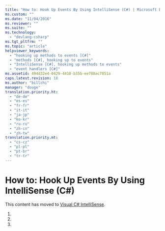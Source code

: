 ```yaml
---
title: "How to: Hook Up Events By Using IntelliSense (C#) | Microsoft Docs"
ms.custom: ""
ms.date: "11/04/2016"
ms.reviewer: ""
ms.suite: ""
ms.technology: 
  - "devlang-csharp"
ms.tgt_pltfrm: ""
ms.topic: "article"
helpviewer_keywords: 
  - "hooking up methods to events [C#]"
  - "methods [C#], hooking up to events"
  - "IntelliSense [C#], hooking up methods to events"
  - "event handlers [C#]"
ms.assetid: 494d32e4-0429-4410-b35b-ee788ac7051a
caps.latest.revision: 18
ms.author: "billchi"
manager: "douge"
translation.priority.ht: 
  - "de-de"
  - "es-es"
  - "fr-fr"
  - "it-it"
  - "ja-jp"
  - "ko-kr"
  - "ru-ru"
  - "zh-cn"
  - "zh-tw"
translation.priority.mt: 
  - "cs-cz"
  - "pl-pl"
  - "pt-br"
  - "tr-tr"
---
```

# How to: Hook Up Events By Using IntelliSense (C#)
This content has moved to [Visual C# IntelliSense](../ide/visual-csharp-intellisense.md).  
  
1.  
  
2.  
  
3.